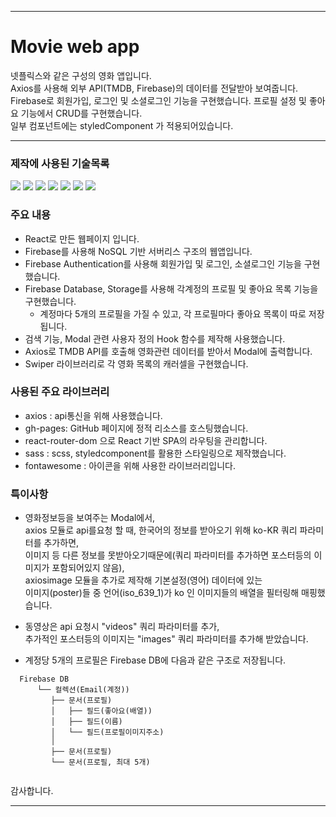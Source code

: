 <hr/>

# Movie web app

넷플릭스와 같은 구성의 영화 앱입니다.<br />
Axios를 사용해 외부 API(TMDB, Firebase)의 데이터를 전달받아 보여줍니다.<br />
Firebase로 회원가입, 로그인 및 소셜로그인 기능을 구현했습니다.
프로필 설정 및 좋아요 기능에서 CRUD를 구현했습니다.<br />
일부 컴포넌트에는 styledComponent 가 적용되어있습니다.<br />

<hr/>

### 제작에 사용된 기술목록
<a href="/" target="_blank"><img src="https://img.shields.io/badge/Javascript-EEE?style=for-the-badge&logo=javascript&logoColor=F7DF1E"/></a> 
<a href="/" target="_blank"><img src="https://img.shields.io/badge/html5-EEE?style=for-the-badge&logo=html5&logoColor=E34F26"/></a> 
<a href="/" target="_blank"><img src="https://img.shields.io/badge/css3-EEE?style=for-the-badge&logo=css3&logoColor=1572B6"/></a> 
<a href="/" target="_blank"><img src="https://img.shields.io/badge/sass-EEE?style=for-the-badge&logo=sass&logoColor=CC6699"/></a>
<a href="/" target="_blank"><img src="https://img.shields.io/badge/styledcomponents-EEE?style=for-the-badge&logo=styledcomponents&logoColor=F24E1E"/></a> 
<a href="/" target="_blank"><img src="https://img.shields.io/badge/react-EEE?style=for-the-badge&logo=react&logoColor=61DAFB"/></a>
<a href="/" target="_blank"><img src="https://img.shields.io/badge/firebase-EEE?style=for-the-badge&logo=firebase&logoColor=FFCA28"/></a>


### 주요 내용
- React로 만든 웹페이지 입니다.
- Firebase를 사용해 NoSQL 기반 서버리스 구조의 웹앱입니다.
- Firebase Authentication를 사용해 회원가입 및 로그인, 소셜로그인 기능을 구현했습니다.
- Firebase Database, Storage를 사용해 각계정의 프로필 및 좋아요 목록 기능을 구현했습니다.
   - 계정마다 5개의 프로필을 가질 수 있고, 각 프로필마다 좋아요 목록이 따로 저장됩니다.
- 검색 기능, Modal 관련 사용자 정의 Hook 함수를 제작해 사용했습니다.
- Axios로 TMDB API를 호출해 영화관련 데이터를 받아서 Modal에 출력합니다.
- Swiper 라이브러리로 각 영화 목록의 캐러셀을 구현했습니다.


### 사용된 주요 라이브러리
- axios : api통신을 위해 사용했습니다.
- gh-pages: GitHub 페이지에 정적 리소스를 호스팅했습니다.
- react-router-dom 으로 React 기반 SPA의 라우팅을 관리합니다.
- sass : scss, styledcomponent를 활용한 스타일링으로 제작했습니다.
- fontawesome : 아이콘을 위해 사용한 라이브러리입니다.


### 특이사항
- 영화정보등을 보여주는 Modal에서, <br />
  axios 모듈로 api를요청 할 때, 한국어의 정보를 받아오기 위해 ko-KR 쿼리 파라미터를 추가하면, <br />
  이미지 등 다른 정보를 못받아오기때문에(쿼리 파라미터를 추가하면 포스터등의 이미지가 포함되어있지 않음), <br />
  axiosimage 모듈을 추가로 제작해 기본설정(영어) 데이터에 있는 <br />
  이미지(poster)들 중 언어(iso_639_1)가 ko 인 이미지들의 배열을 필터링해 매핑했습니다.

- 동영상은 api 요청시 "videos" 쿼리 파라미터를 추가, <br />
  추가적인 포스터등의 이미지는 "images" 쿼리 파라미터를 추가해 받았습니다.
  
- 계정당 5개의 프로필은 Firebase DB에 다음과 같은 구조로 저장됩니다.<br />
```
  Firebase DB 
      └── 컬렉션(Email(계정)) 
         ├── 문서(프로필)
         │   ├── 필드(좋아요(배열))
         │   ├── 필드(이름)
         │   └── 필드(프로필이미지주소)
         │
         ├── 문서(프로필)              
         └── 문서(프로필, 최대 5개)
         
```      

감사합니다.
<hr/>
